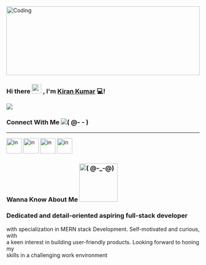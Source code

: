 <img alt="Coding" src="https://www.linkpicture.com/q/head_gif_video_AdobeCreativeCloudExpress.gif" height="180" width="100%"/>

### Hi there <img src="https://camo.githubusercontent.com/e8e7b06ecf583bc040eb60e44eb5b8e0ecc5421320a92929ce21522dbc34c891/68747470733a2f2f6d656469612e67697068792e636f6d2f6d656469612f6876524a434c467a6361737252346961377a2f67697068792e676966" width="25" height="25"> , I'm <a href="https://github.com/kirankumar3117">Kiran Kumar</a> :computer:!


<img src="https://camo.githubusercontent.com/8c46f011414bd29b1a3c7c6bb736ced08cacf7bb9b88dc45f41e3a3675588787/68747470733a2f2f726561646d652d747970696e672d7376672e6865726f6b756170702e636f6d2f3f6c696e65733d46756c6c253230537461636b253230576562253230446576656c6f7065723b4d45524e253230535441434b3b50617373696f6e617465253230436f6465723b4d617361692532305363686f6f6c25323074617567687425323050726f6772616d6d65722663656e7465723d747275652677696474683d353030266865696768743d3530"
/>

### Connect With Me  <img alt="( @- - )" src="http://www.sherv.net/cm/emoticons/hand-gestures/friendship-handshake-smiley-emoticon.gif" />
<hr/>


<!-- Linked In symbol for connect -->
<a href="https://www.linkedin.com/in/kirankumar3117"><img alt="in" src="https://raw.githubusercontent.com/peterthehan/peterthehan/master/assets/linkedin.svg" height="40" width="40"/></a> <!-- Twitter symbol for connect --> <a href="https://twitter.com/KiranKumar3117"><img alt="in" src="https://raw.githubusercontent.com/peterthehan/peterthehan/master/assets/twitter.svg" height="40" width="40"/></a> <!--Facebook symbol for connect -->  <a href="https://www.facebook.com/profile.php?id=100038814259863"><img alt="in" src="https://camo.githubusercontent.com/599d5698f486fceba384172e72aed2a256b1b98181f36808e953d397c158ee09/68747470733a2f2f696d672e69636f6e73382e636f6d2f636f6c6f722f32782f66616365626f6f6b2e706e67" height="40" width="40"/></a> <!-- Instagram Symbol To Connect --> <a href="https://www.instagram.com/ch.kirankumar311/"><img alt="in" src="https://camo.githubusercontent.com/7a3abed65243dab95238bfede89ea30718ba581e7d2e72d7377bcd3e6ef41a83/68747470733a2f2f696d672e69636f6e73382e636f6d2f666c75656e63792f32782f696e7374616772616d2d6e65772e706e67" height="40" width="40"/></a>

### Wanna Know About Me <img alt="( @-_-@)" src="https://1.bp.blogspot.com/-7KkIL6Rkvdg/WLurHshRmzI/AAAAAAAAVCQ/geCYVwMMf8Egc75SgDS_mdLOrZQe_lBXwCLcB/s1600/writing-smiley.gif" width="100" height="100"/> 

### Dedicated and detail-oriented aspiring full-stack developer <br/> 
with
specialization in MERN stack Development. Self-motivated and
curious, with<br/> a keen interest in building user-friendly products.
Looking forward to honing my <br/>skills in a challenging work
environment
<!--
**kirankumar3117/kirankumar3117** is a ✨ _special_ ✨ repository because its `README.md` (this file) appears on your GitHub profile.

Here are some ideas to get you started:

- 🔭 I’m currently working on ...
- 🌱 I’m currently learning ...
- 👯 I’m looking to collaborate on ...
- 🤔 I’m looking for help with ...
- 💬 Ask me about ...
- 📫 How to reach me: ...
- 😄 Pronouns: ...
- ⚡ Fun fact: ...
-->

